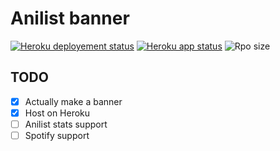 # Anilist banner

[![Heroku deployement status](https://github.com/AirOne01/anilist-banner/actions/workflows/heroku.yml/badge.svg)](https://github.com/AirOne01/anilist-banner/actions/workflows/main.yml)
[![Heroku app status](https://heroku-badge.herokuapp.com/?app=anilist-banner-69420)](https://anilist-banner-69420.herokuapp.com/)
![Rpo size](https://img.shields.io/github/repo-size/AirOne01/anilist-banner)

## TODO

* [X] Actually make a banner
* [X] Host on Heroku
* [ ] Anilist stats support
* [ ] Spotify support
